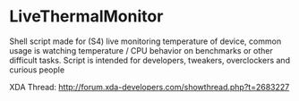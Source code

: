 LiveThermalMonitor
==================

Shell script made for (S4) live monitoring temperature of device, common usage is watching temperature / CPU behavior on benchmarks or other difficult tasks. Script is intended for developers, tweakers, overclockers and curious people


XDA Thread: http://forum.xda-developers.com/showthread.php?t=2683227
 
